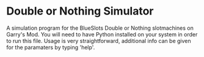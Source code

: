 # Double or Nothing Simulator
A simulation program for the BlueSlots Double or Nothing slotmachines on Garry's Mod.
You will need to have Python installed on your system in order to run this file.
Usage is very straightforward, additional info can be given for the paramaters by typing 'help'.
